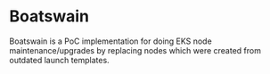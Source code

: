 # Boatswain

Boatswain is a PoC implementation for doing EKS node maintenance/upgrades by
replacing nodes which were created from outdated launch templates.

